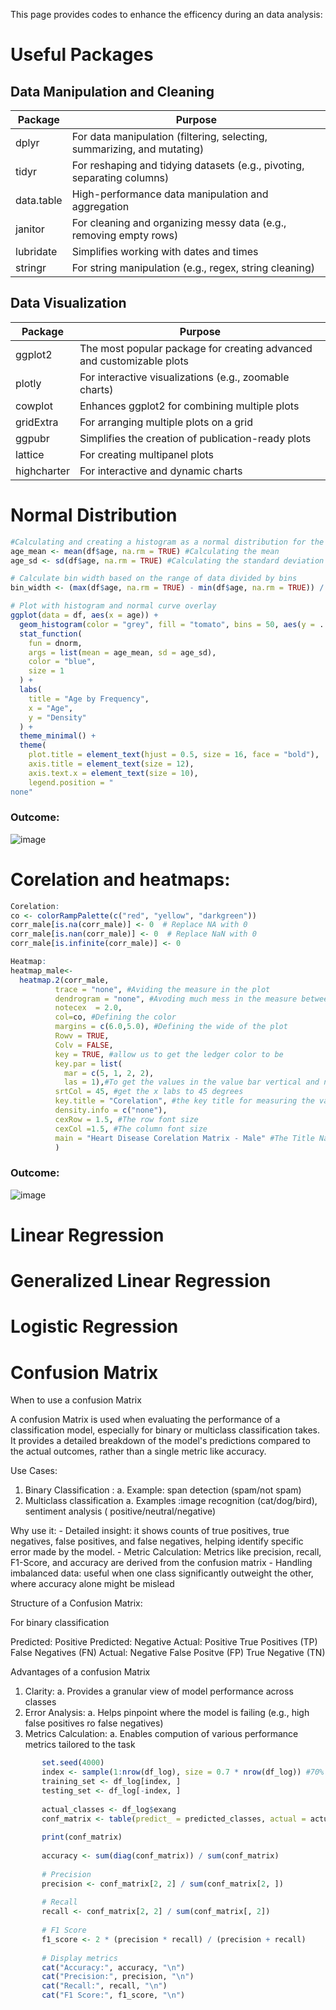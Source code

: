 This page provides codes to enhance the efficency during an data analysis: 
# Useful Packages
## Data Manipulation and Cleaning 
|Package|Purpose|
--------|-------|
|dplyr|For data manipulation (filtering, selecting, summarizing, and mutating)|
|tidyr|For reshaping and tidying datasets (e.g., pivoting, separating columns)|
|data.table|High-performance data manipulation and aggregation|
|janitor|For cleaning and organizing messy data (e.g., removing empty rows)|
|lubridate|Simplifies working with dates and times|
|stringr|For string manipulation (e.g., regex, string cleaning)|

## Data Visualization 
|Package|Purpose|
|--------|-------|
|ggplot2|The most popular package for creating advanced and customizable plots|
|plotly|For interactive visualizations (e.g., zoomable charts)|
|cowplot|Enhances ggplot2 for combining multiple plots|
|gridExtra|For arranging multiple plots on a grid|
|ggpubr|Simplifies the creation of publication-ready plots|
|lattice|For creating multipanel plots|
|highcharter|For interactive and dynamic charts|

# Normal Distribution 

````R
#Calculating and creating a histogram as a normal distribution for the Cholestrol of the survey 
age_mean <- mean(df$age, na.rm = TRUE) #Calculating the mean
age_sd <- sd(df$age, na.rm = TRUE) #Calculating the standard deviation

# Calculate bin width based on the range of data divided by bins
bin_width <- (max(df$age, na.rm = TRUE) - min(df$age, na.rm = TRUE)) / 50  

# Plot with histogram and normal curve overlay
ggplot(data = df, aes(x = age)) +
  geom_histogram(color = "grey", fill = "tomato", bins = 50, aes(y = ..density..)) +  # Use density for y to align with normal curve
  stat_function(
    fun = dnorm,
    args = list(mean = age_mean, sd = age_sd),
    color = "blue",
    size = 1
  ) +
  labs(
    title = "Age by Frequency",
    x = "Age",
    y = "Density"
  ) +
  theme_minimal() +
  theme(
    plot.title = element_text(hjust = 0.5, size = 16, face = "bold"),
    axis.title = element_text(size = 12),
    axis.text.x = element_text(size = 10),
    legend.position = "
none"
````
### Outcome: 

![image](https://github.com/user-attachments/assets/8892a51f-4fa8-4d27-af0c-a200b3e198ef)

# Corelation and heatmaps: 

````r
Corelation:
co <- colorRampPalette(c("red", "yellow", "darkgreen"))
corr_male[is.na(corr_male)] <- 0  # Replace NA with 0
corr_male[is.nan(corr_male)] <- 0  # Replace NaN with 0
corr_male[is.infinite(corr_male)] <- 0 
````
````r
Heatmap: 
heatmap_male<- 
  heatmap.2(corr_male, 
          trace = "none", #Aviding the measure in the plot
          dendrogram = "none", #Avoding much mess in the measure between the col
          notecex  = 2.0,
          col=co, #Defining the color         
          margins = c(6.0,5.0), #Defining the wide of the plot 
          Rowv = TRUE,
          Colv = FALSE,
          key = TRUE, #allow us to get the ledger color to be 
          key.par = list(
            mar = c(5, 1, 2, 2), 
            las = 1),#To get the values in the value bar vertical and not horizontal 
          srtCol = 45, #get the x labs to 45 degrees  
          key.title = "Corelation", #the key title for measuring the values 
          density.info = c("none"),
          cexRow = 1.5, #The row font size 
          cexCol =1.5, #The column font size 
          main = "Heart Disease Corelation Matrix - Male" #The Title Name 
          )

````

### Outcome: 

![image](https://github.com/user-attachments/assets/91411e59-4bf5-42d8-9699-057c3ad0a2bb)


# Linear Regression 

# Generalized Linear Regression 

# Logistic Regression 

# Confusion Matrix 

When to use a confusion Matrix

A confusion Matrix is used when evaluating the performance of a classification model, especially for binary or multiclass classification takes. It provides a detailed breakdown of the model's predictions compared to the actual outcomes, rather than a single metric like accuracy. 

Use Cases: 

1. Binary Classification :
		a. Example: span detection (spam/not spam)
2. Multiclass classification 
		a. Examples :image recognition (cat/dog/bird), sentiment analysis ( positive/neutral/negative) 

Why use it: 
	- Detailed insight: it shows counts of true positives, true negatives, false positives, and false negatives, helping identify specific error made by the model. 
	- Metric Calculation: Metrics like precision, recall, F1-Score, and accuracy are derived from the confusion matrix 
	- Handling imbalanced data: useful when one class significantly outweight the other, where accuracy alone might be mislead 

Structure of a Confusion Matrix: 

For binary classification 

Predicted: Positive	Predicted: Negative
Actual: Positive	True Positives (TP)	False Negatives (FN)
Actual: Negative 	False Positve (FP)	True Negative (TN) 

Advantages of a confusion Matrix

1. Clarity: 
		a. Provides a granular view of model performance across classes 
2. Error Analysis: 
		a. Helps pinpoint where the model is failing (e.g., high false positives ro false negatives)
3. Metrics Calculation:
		a. Enables compution of various performance metrics tailored to the task

 ````r
		set.seed(4000)
		index <- sample(1:nrow(df_log), size = 0.7 * nrow(df_log)) #70% for the training 
		training_set <- df_log[index, ]
		testing_set <- df_log[-index, ]
	
		actual_classes <- df_log$exang 
		conf_matrix <- table(predict_ = predicted_classes, actual = actual_classes )
		
		print(conf_matrix)
		
		accuracy <- sum(diag(conf_matrix)) / sum(conf_matrix)
		
		# Precision
		precision <- conf_matrix[2, 2] / sum(conf_matrix[2, ])
		
		# Recall
		recall <- conf_matrix[2, 2] / sum(conf_matrix[, 2])
		
		# F1 Score
		f1_score <- 2 * (precision * recall) / (precision + recall)
		
		# Display metrics
		cat("Accuracy:", accuracy, "\n")
		cat("Precision:", precision, "\n")
		cat("Recall:", recall, "\n")
		cat("F1 Score:", f1_score, "\n")
		
````

